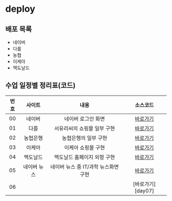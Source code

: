 # deploy

## 배포 목록

-   네이버
-   다를
-   농협
-   이케아
-   맥도날드

## 수업 일정별 정리표(코드)

| 번호 |  사이트  |            내용             |       소스코드        |
| :--: | :------: | :-------------------------: | :-------------------: |
|  00  |  네이버  |     네이버 로그인 화면      |   [바로가기][naver]   |
|  01  |   다를   | 서유리씨의 쇼핑몰 일부 구현 |  [바로가기][darles]   |
|  02  | 농협은행 |    농협은행의 일부 구현     |    [바로가기][NH]     |
|  03  |  이케아  |    이케아 쇼핑몰 구현       |   [바로가기][ikea]    |
|  04  | 맥도날드 |  맥도날드 홈페이지 외형 구현 | [바로가기][mcdonalds] |
|  05  |네이버 뉴스| 네이버 뉴스 중 IT/과학 뉴스화면 구현|   [바로가기][navernews]   |
|  06  |          |                             |   [바로가기][day07]   |

[naver]: https://leebg.github.io/deploy/naver/
[darles]: https://leebg.github.io/deploy/darles/
[NH]: https://leebg.github.io/deploy/NH/
[ikea]: https://leebg.github.io/deploy/ikea/
[mcdonalds]: https://leebg.github.io/deploy/mcdonalds/
[navernews]: https://leebg.github.io/deploy/navernews/
